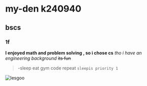 # my-den k240940
## bscs
### 1f

**I enjoyed math and problem solving , so i chose cs**
_tho i have an engineering background_
~~its fun~~


>-sleep eat gym code repeat
```sleepis priority 1```


![lesgoo](https://encrypted-tbn0.gstatic.com/images?q=tbn:ANd9GcQCKCxvZRlVyuACp33wqwTZNo9FiY2E4Mv2-Bf0bhPfcaJHl4sfTNO-vtjVTSL9FRxgw_w&usqp=CAU)

